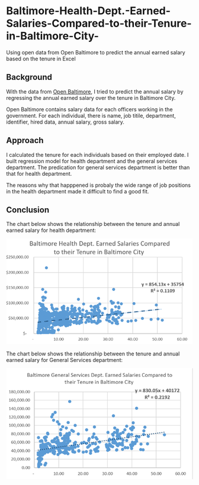 # Baltimore-Health-Dept.-Earned-Salaries-Compared-to-their-Tenure-in-Baltimore-City-

Using open data from Open Baltimore to predict the annual earned salary based on the tenure in Excel
## Background
With the data from [Open Baltimore](https://data.baltimorecity.gov/), I tried to predict the annual salary by regressing the annual earned salary over the tenure in Baltimore City. 

Open Baltimore contains salary data for each officers working in the government. For each individual, there is name, job titile, department, identifier, hired data, annual salary, gross salary.

## Approach
I calculated the tenure for each individuals based on their employed date. I built regression model for health department and the general services department. The predication for general services department is better than that for health department.

The reasons why that happpened is probaly the wide range of job positions in the health department made it difficult to find a good fit.

## Conclusion
The chart below shows the relationship between the tenure and annual earned salary for health department:

![alt text](https://github.com/lshan6/Baltimore-Health-Dept.-Earned-Salaries-Compared-to-their-Tenure-in-Baltimore-City-/blob/master/baltimore%20city.PNG)

The chart below shows the relationship between the tenure and annual earned salary for General Services department:

![alt text](https://github.com/lshan6/Baltimore-Health-Dept.-Earned-Salaries-Compared-to-their-Tenure-in-Baltimore-City-/blob/master/generalservices.PNG)
